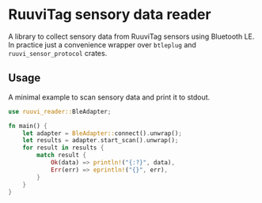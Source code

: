 # RuuviTag sensory data reader

A library to collect sensory data from RuuviTag sensors using Bluetooth LE. In practice just a convenience wrapper over `btleplug` and `ruuvi_sensor_protocol` crates.

## Usage

A minimal example to scan sensory data and print it to stdout.

```rust
use ruuvi_reader::BleAdapter;

fn main() {
    let adapter = BleAdapter::connect().unwrap();
    let results = adapter.start_scan().unwrap();
    for result in results {
        match result {
            Ok(data) => println!("{:?}", data),
            Err(err) => eprintln!("{}", err),
        }
    }
}
```
